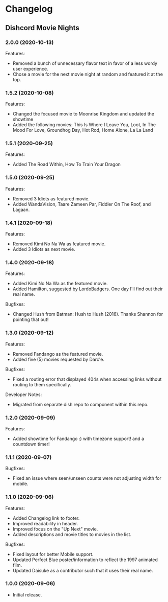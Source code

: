 # Changelog

## Dishcord Movie Nights

### 2.0.0 (2020-10-13)

Features:

- Removed a bunch of unnecessary flavor text in favor of a less wordy user experience.
- Chose a movie for the next movie night at random and featured it at the top.

### 1.5.2 (2020-10-08)

Features:

- Changed the focused movie to Moonrise Kingdom and updated the showtime
- Added the following movies: This Is Where I Leave You, Loot, In The Mood For Love, Groundhog Day, Hot Rod, Home Alone, La La Land

### 1.5.1 (2020-09-25)

Features:

- Added The Road Within, How To Train Your Dragon

### 1.5.0 (2020-09-25)

Features:

- Removed 3 Idiots as featured movie.
- Added WandaVision, Taare Zameen Par, Fiddler On The Roof, and Lagaan.

### 1.4.1 (2020-09-18)

Features:

- Removed Kimi No Na Wa as featured movie.
- Added 3 Idiots as next movie.

### 1.4.0 (2020-09-18)

Features:

- Added Kimi No Na Wa as the featured movie.
- Added Hamilton, suggested by LordoBadgers. One day I'll find out their real name.

Bugfixes:

- Changed Hush from Batman: Hush to Hush (2016). Thanks Shannon for pointing that out!

### 1.3.0 (2020-09-12)

Features:

- Removed Fandango as the featured movie.
- Added five (5) movies requested by Darc'e.

Bugfixes:

- Fixed a routing error that displayed 404s when accessing links without routing to them specifically.

Developer Notes:

- Migrated from separate dish repo to component within this repo.

### 1.2.0 (2020-09-09)

Features:

- Added showtime for Fandango :) with timezone support! and a countdown timer!

### 1.1.1 (2020-09-07)

Bugfixes:

- Fixed an issue where seen/unseen counts were not adjusting width for mobile.

### 1.1.0 (2020-09-06)

Features:

- Added Changelog link to footer.
- Improved readability in header.
- Improved focus on the "Up Next" movie.
- Added descriptions and movie titles to movies in the list.

Bugfixes:

- Fixed layout for better Mobile support.
- Updated Perfect Blue poster/information to reflect the 1997 animated film.
- Updated Daisuke as a contributor such that it uses their real name.

### 1.0.0 (2020-09-06)

- Initial release.
